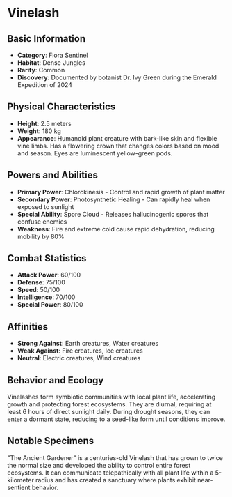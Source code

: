 # Vinelash

## Basic Information
- **Category**: Flora Sentinel
- **Habitat**: Dense Jungles
- **Rarity**: Common
- **Discovery**: Documented by botanist Dr. Ivy Green during the Emerald Expedition of 2024

## Physical Characteristics
- **Height**: 2.5 meters
- **Weight**: 180 kg
- **Appearance**: Humanoid plant creature with bark-like skin and flexible vine limbs. Has a flowering crown that changes colors based on mood and season. Eyes are luminescent yellow-green pods.

## Powers and Abilities
- **Primary Power**: Chlorokinesis - Control and rapid growth of plant matter
- **Secondary Power**: Photosynthetic Healing - Can rapidly heal when exposed to sunlight
- **Special Ability**: Spore Cloud - Releases hallucinogenic spores that confuse enemies
- **Weakness**: Fire and extreme cold cause rapid dehydration, reducing mobility by 80%

## Combat Statistics
- **Attack Power**: 60/100
- **Defense**: 75/100
- **Speed**: 50/100
- **Intelligence**: 70/100
- **Special Power**: 80/100

## Affinities
- **Strong Against**: Earth creatures, Water creatures
- **Weak Against**: Fire creatures, Ice creatures
- **Neutral**: Electric creatures, Wind creatures

## Behavior and Ecology
Vinelashes form symbiotic communities with local plant life, accelerating growth and protecting forest ecosystems. They are diurnal, requiring at least 6 hours of direct sunlight daily. During drought seasons, they can enter a dormant state, reducing to a seed-like form until conditions improve.

## Notable Specimens
"The Ancient Gardener" is a centuries-old Vinelash that has grown to twice the normal size and developed the ability to control entire forest ecosystems. It can communicate telepathically with all plant life within a 5-kilometer radius and has created a sanctuary where plants exhibit near-sentient behavior.
